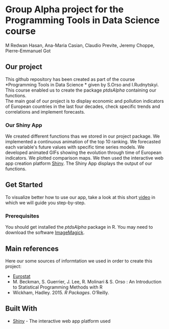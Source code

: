 # Group Alpha project for the Programming Tools in Data Science course

M Redwan Hasan, Ana-Maria Casian, Claudio Previte, Jeremy Choppe, Pierre-Emmanuel Got

## Our project

This github repository has been created as part of the course *Programming Tools in Data Science * given by S.Orso and I.Rudnytskyi. 
This course enabled us to create the package *ptdsAlpha* containing our functions.  
The main goal of our project is to display economic and pollution indicators of European countries in the last four decades, check specific trends and correlations and implement forecasts.

### Our Shiny App

We created different functions thas we stored in our project package. 
We implemented a continuous animation of the top 10 ranking. We forecasted each variable's future values with specific time series models.
We developed animated GIFs showing the evolution through time of European indicators. We plotted comparison maps.
We then used the interactive web app creation platform [Shiny](https://shiny.rstudio.com/). The Shiny App displays the output of our functions.

## Get Started

To visualize better how to use our app, take a look at this short [video](https://www.youtube.com/) in which we will guide you step-by-step.

### Prerequisites

You should get installed the *ptdsAlpha* package in R.
You may need to download the software [ImageMagick](https://imagemagick.org/script/download.php).

## Main references

Here our some sources of informtation we used in order to create this project:  

* [Eurostat](https://ec.europa.eu/eurostat/home)
* M. Beckman, S. Guerrier, J. Lee, R. Molinari & S. Orso : An Introduction to Statistical Programming Methods with R
* Wickham, Hadley. 2015. *R Packages*. O’Reilly.

## Built With

* [Shiny](https://shiny.rstudio.com/) - The interactive web app platform used

